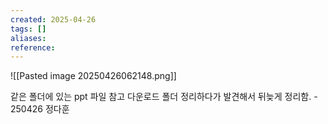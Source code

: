 ```yaml
---
created: 2025-04-26
tags: []
aliases: 
reference:
---
```

![[Pasted image 20250426062148.png]]

같은 폴더에 있는 ppt 파일 참고
다운로드 폴더 정리하다가 발견해서 뒤늦게 정리함. - 250426 정다훈